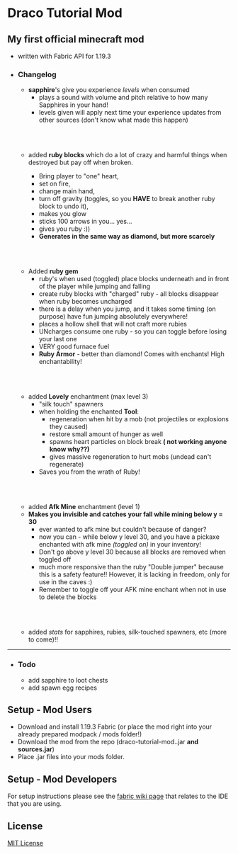 # Draco Tutorial Mod 

## My first official minecraft mod 
- written with Fabric API for 1.19.3

- ### Changelog

  - **sapphire**'s give you experience *levels* when consumed
    - plays a sound with volume and pitch relative to how many Sapphires in your hand! 
    - levels given will apply next time your experience updates from other sources (don't know what made this happen)
  
  <br><br>

  - added **ruby blocks** which do a lot of crazy and harmful things when destroyed but pay off when broken.
  
    - Bring player to "one" heart, 
    - set on fire, 
    - change main hand, 
    - turn off gravity (toggles, so you **HAVE** to 
    break another ruby block to undo it), 
    - makes you glow
    - sticks 100 arrows in you... yes...
    - gives you ruby :))
    - **Generates in the same way as diamond, but more scarcely**
    
  <br><br>
  
  - Added **ruby gem**
    - ruby's when used (toggled) place blocks underneath and in front of the player while jumping and falling
    - create ruby blocks with "charged" ruby - all blocks disappear when ruby becomes uncharged
    - there is a delay when you jump, and it takes some timing (on purpose) have fun jumping absolutely everywhere!
    - places a hollow shell that will not craft more rubies
    - UNcharges consume one ruby - so you can toggle before losing your last one
    - VERY good furnace fuel
    - **Ruby Armor** - better than diamond! Comes with enchants! High enchantability!
    
  <br><br>
  
  - added **Lovely** enchantment (max level 3)
    - "silk touch" spawners 
    - when holding the enchanted **Tool**:
      - regeneration when hit by a mob (not projectiles or explosions they caused)
      - restore small amount of hunger as well
      - spawns heart particles on block break **( not working anyone know why??)**
      - gives massive regeneration to hurt mobs (undead can't regenerate)
    - Saves you from the wrath of Ruby!
  
  <br><br>
  
  - added **Afk Mine** enchantment (level 1)
  - **Makes you invisible and catches your fall while mining below y = 30**
    - ever wanted to afk mine but couldn't because of danger?
    - now you can - while below y level 30, and you have a pickaxe enchanted with afk mine 
    *(toggled on)* in your inventory!
    - Don't go above y level 30 because all blocks are removed when toggled off
    - much more responsive than the ruby "Double jumper" because this is a safety feature!!
    However, it is lacking in freedom, only for use in the caves :)
    - Remember to toggle off your AFK mine enchant when not in use to delete the blocks

  <br><br>

  - added *stats* for sapphires, rubies, silk-touched spawners, etc (more to come)!!

<hr>

- ### Todo
  - add sapphire to loot chests
  - add spawn egg recipes

## Setup - Mod Users 

- Download and install 1.19.3 Fabric (or place the mod right into your already prepared modpack / mods folder!)
- Download the mod from the repo (draco-tutorial-mod.<version>.jar **and sources.jar**)
- Place .jar files into your mods folder.


## Setup - Mod Developers

For setup instructions please see the [fabric wiki page](https://fabricmc.net/wiki/tutorial:setup) that relates to the IDE that you are using.

## License

[MIT License](./LICENSE)